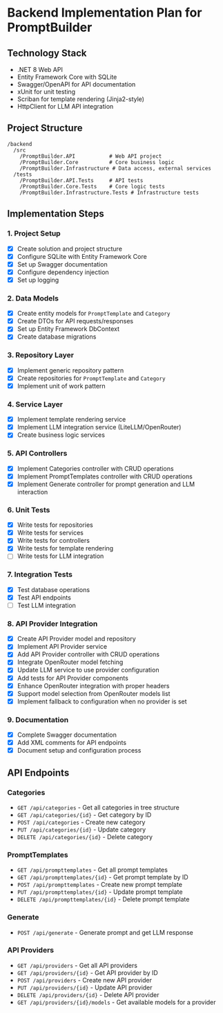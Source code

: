# Backend Implementation Plan for PromptBuilder

## Technology Stack
- .NET 8 Web API
- Entity Framework Core with SQLite
- Swagger/OpenAPI for API documentation
- xUnit for unit testing
- Scriban for template rendering (Jinja2-style)
- HttpClient for LLM API integration

## Project Structure
```
/backend
  /src
    /PromptBuilder.API           # Web API project
    /PromptBuilder.Core          # Core business logic
    /PromptBuilder.Infrastructure # Data access, external services
  /tests
    /PromptBuilder.API.Tests     # API tests
    /PromptBuilder.Core.Tests    # Core logic tests
    /PromptBuilder.Infrastructure.Tests # Infrastructure tests
```

## Implementation Steps

### 1. Project Setup
- [x] Create solution and project structure
- [x] Configure SQLite with Entity Framework Core
- [x] Set up Swagger documentation
- [x] Configure dependency injection
- [x] Set up logging

### 2. Data Models
- [x] Create entity models for `PromptTemplate` and `Category`
- [x] Create DTOs for API requests/responses
- [x] Set up Entity Framework DbContext
- [x] Create database migrations

### 3. Repository Layer
- [x] Implement generic repository pattern
- [x] Create repositories for `PromptTemplate` and `Category`
- [x] Implement unit of work pattern

### 4. Service Layer
- [x] Implement template rendering service
- [x] Implement LLM integration service (LiteLLM/OpenRouter)
- [x] Create business logic services

### 5. API Controllers
- [x] Implement Categories controller with CRUD operations
- [x] Implement PromptTemplates controller with CRUD operations
- [x] Implement Generate controller for prompt generation and LLM interaction

### 6. Unit Tests
- [x] Write tests for repositories
- [x] Write tests for services
- [x] Write tests for controllers
- [x] Write tests for template rendering
- [ ] Write tests for LLM integration

### 7. Integration Tests
- [x] Test database operations
- [x] Test API endpoints
- [ ] Test LLM integration

### 8. API Provider Integration
- [x] Create API Provider model and repository
- [x] Implement API Provider service
- [x] Add API Provider controller with CRUD operations
- [x] Integrate OpenRouter model fetching
- [x] Update LLM service to use provider configuration
- [x] Add tests for API Provider components
- [x] Enhance OpenRouter integration with proper headers
- [x] Support model selection from OpenRouter models list
- [x] Implement fallback to configuration when no provider is set

### 9. Documentation
- [x] Complete Swagger documentation
- [x] Add XML comments for API endpoints
- [x] Document setup and configuration process

## API Endpoints

### Categories
- `GET /api/categories` - Get all categories in tree structure
- `GET /api/categories/{id}` - Get category by ID
- `POST /api/categories` - Create new category
- `PUT /api/categories/{id}` - Update category
- `DELETE /api/categories/{id}` - Delete category

### PromptTemplates
- `GET /api/prompttemplates` - Get all prompt templates
- `GET /api/prompttemplates/{id}` - Get prompt template by ID
- `POST /api/prompttemplates` - Create new prompt template
- `PUT /api/prompttemplates/{id}` - Update prompt template
- `DELETE /api/prompttemplates/{id}` - Delete prompt template

### Generate
- `POST /api/generate` - Generate prompt and get LLM response

### API Providers
- `GET /api/providers` - Get all API providers
- `GET /api/providers/{id}` - Get API provider by ID
- `POST /api/providers` - Create new API provider
- `PUT /api/providers/{id}` - Update API provider
- `DELETE /api/providers/{id}` - Delete API provider
- `GET /api/providers/{id}/models` - Get available models for a provider
